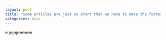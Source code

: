 ```yaml
---
layout: post
title: "Some articles are just so short that we have to make the footer stick"
categories: misc
---
```

e
jejejeeeeee